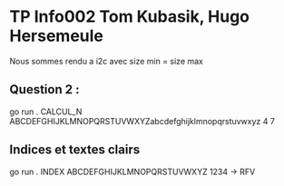 # TP Info002 Tom Kubasik, Hugo Hersemeule

Nous sommes rendu a i2c avec size min = size max 

## Question 2 : 
go run . CALCUL_N ABCDEFGHIJKLMNOPQRSTUVWXYZabcdefghijklmnopqrstuvwxyz 4 7

## Indices et textes clairs
go run . INDEX ABCDEFGHIJKLMNOPQRSTUVWXYZ 1234
-> RFV